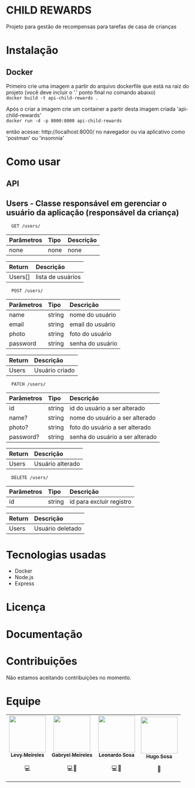 # CHILD REWARDS
Projeto para gestão de recompensas para tarefas de casa de crianças

# Instalação
## Docker
Primeiro crie uma imagem a partir do arquivo dockerfile que está na raiz do projeto (você deve incluir o '.' ponto final no comando abaixo)  
`docker build -t api-child-rewards .`  

Após o criar a imagem crie um container a partir desta imagem criada 'api-child-rewards'  
`docker run -d -p 8000:8000 api-child-rewards`

então acesse: http://localhost:8000/ no navegador ou via aplicativo como 'postman' ou 'insomnia'

# Como usar
## API
## Users - Classe responsável em gerenciar o usuário da aplicação (responsável da criança)

```http
  GET /users/
```

| Parâmetros | Tipo     | Descrição                             |
| :--------- | :------- | :------------------------------------ |
| none| none|none

| Return | Descrição|
| :----- | :-----|
| Users[]|lista de usuários|

```http
  POST /users/
```

| Parâmetros | Tipo     | Descrição                             |
| :--------- | :------- | :------------------------------------ |
| name| string |nome do usuário|
| email| string |email do usuário|
| photo| string |foto do usuário|
| password| string |senha do usuário|

| Return | Descrição|
| :----- | :-----|
| Users|Usuário criado|

```http
  PATCH /users/
```

| Parâmetros | Tipo     | Descrição                             |
| :--------- | :------- | :------------------------------------ |
| id| string| id do usuário a ser alterado|
| name?| string| nome do usuário a ser alterado|
| photo?| string| foto do usuário a ser alterado|
| password?| string| senha do usuário a ser alterado|

| Return | Descrição|
| :----- | :-----|
| Users|Usuário alterado|

```http
  DELETE /users/
```

| Parâmetros | Tipo     | Descrição                             |
| :--------- | :------- | :------------------------------------ |
| id| string|id para excluir registro

| Return | Descrição|
| :----- | :-----|
| Users|Usuário deletado|


# Tecnologias usadas
- Docker
- Node.js
- Express

# Licença

# Documentação

# Contribuições
Não estamos aceitando contribuições no momento.

# Equipe
<table>
  <tr>
    <td align="center"><a href="https://github.com/levymeireles"><img src="https://avatars.githubusercontent.com/u/27810000?v=4" width="100px;" alt=""/><br /><sub><b>Levy Meireles</b></sub></a><br /><p>💻</p></td>
    <td align="center"><a href="https://github.com/Gabryel-Santos"><img src="https://avatars.githubusercontent.com/u/79161766?v=4" width="100px;" alt=""/><br /><sub><b>Gabryel Meireles</b></sub></a><br /><p>💻📖</p></td>
    <td align="center"><a href="https://github.com/LeonardoSosa"><img src="https://avatars.githubusercontent.com/u/88515510?v=4" width="100px;" alt=""/><br /><sub><b>Leonardo Sosa</b></sub></a><br /><p>💻📖</p></td>
    <td align="center"><a href="https://github.com/HugoJSG"><img src="https://avatars.githubusercontent.com/u/88464170?v=4" width="100px;" alt=""/><br /><sub><b>Hugo Sosa</b></sub></a><br /><p>📖</p></td>
  </tr>
</table>
